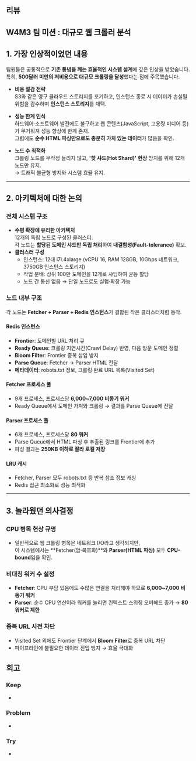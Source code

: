 ## 리뷰

## W4M3 팀 미션 : 대규모 웹 크롤러 분석

## 1. 가장 인상적이었던 내용

팀원들은 공통적으로 **기존 통념을 깨는 효율적인 시스템 설계**에 깊은 인상을 받았습니다.  
특히, **500달러 미만의 저비용으로 대규모 크롤링을 달성**했다는 점에 주목했습니다.

- **비용 절감 전략**  
  S3와 같은 영구 클라우드 스토리지를 포기하고, 인스턴스 종료 시 데이터가 손실될 위험을 감수하며 **인스턴스 스토리지**를 채택.

- **성능 한계 인식**  
  하드웨어·소프트웨어 발전에도 불구하고 웹 콘텐츠(JavaScript, 고용량 미디어 등)가 무거워져 성능 향상에 한계 존재.  
  그럼에도 **순수 HTML 파싱만으로도 충분히 가치 있는 데이터**가 많음을 확인.

- **노드 수 최적화**  
  크롤링 노드를 무작정 늘리지 않고, **'핫 샤드(Hot Shard)' 현상** 방지를 위해 12개 노드만 유지.  
  → 트래픽 불균형 방지와 시스템 효율 유지.

---

## 2. 아키텍처에 대한 논의

### 전체 시스템 구조
- **수평 확장에 유리한 아키텍처**  
  12개의 독립 노드로 구성된 클러스터.  
  각 노드는 **할당된 도메인 샤드만 독립 처리**하여 **내결함성(Fault-tolerance)** 확보.
- **클러스터 구성**  
  - 인스턴스: 12대 i7i.4xlarge (vCPU 16, RAM 128GB, 10Gbps 네트워크, 3750GB 인스턴스 스토리지)
  - 작업 분배: 상위 100만 도메인을 12개로 샤딩하여 균등 할당
  - 노드 간 통신 없음 → 단일 노드로도 실험·확장 가능

### 노드 내부 구조
각 노드는 **Fetcher + Parser + Redis 인스턴스**가 결합된 작은 클러스터처럼 동작.

#### Redis 인스턴스
- **Frontier**: 도메인별 URL 처리 큐
- **Ready Queue**: 크롤링 지연시간(Crawl Delay) 반영, 다음 방문 도메인 정렬
- **Bloom Filter**: Frontier 중복 삽입 방지
- **Parse Queue**: Fetcher → Parser HTML 전달
- **메타데이터**: robots.txt 정보, 크롤링 완료 URL 목록(Visited Set)

#### Fetcher 프로세스 풀
- 9개 프로세스, 프로세스당 **6,000~7,000 비동기 워커**
- Ready Queue에서 도메인 가져와 크롤링 → 결과를 Parse Queue에 전달

#### Parser 프로세스 풀
- 6개 프로세스, 프로세스당 **80 워커**
- Parse Queue에서 HTML 파싱 후 추출된 링크를 Frontier에 추가
- 파싱 결과는 **250KB 이하로 잘라 로컬 저장**

#### LRU 캐시
- Fetcher, Parser 모두 robots.txt 등 반복 참조 정보 캐싱
- Redis 접근 최소화로 성능 최적화

---

## 3. 놀라웠던 의사결정

### CPU 병목 현상 규명
- 일반적으로 웹 크롤링 병목은 네트워크 I/O라고 생각되지만,  
  이 시스템에서는 **Fetcher(암·복호화)**와 **Parser(HTML 파싱)** 모두 **CPU-bound**임을 확인.

### 비대칭 워커 수 설정
- **Fetcher**: CPU 부담 있음에도 수많은 연결을 처리해야 하므로 **6,000~7,000 비동기 워커**
- **Parser**: 순수 CPU 연산이라 워커를 늘리면 컨텍스트 스위칭 오버헤드 증가 → **80 워커로 제한**

### 중복 URL 사전 차단
- Visited Set 외에도 Frontier 단계에서 **Bloom Filter**로 중복 URL 차단
- 파이프라인에 불필요한 데이터 진입 방지 → 효율 극대화


   
## 회고
  
### Keep
- 

### Problem
- 

### Try
- 
